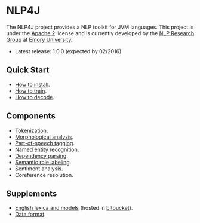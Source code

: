 # NLP4J

The NLP4J project provides a NLP toolkit for JVM languages. This project is under the [Apache 2](http://www.apache.org/licenses/LICENSE-2.0) license and is currently developed by the [NLP Research Group](http://nlp.mathcs.emory.edu) at [Emory University](http://emory.edu).

* Latest release: 1.0.0 (expected by 02/2016).

## Quick Start

* [How to install](md/quickstart/install.md).
* [How to train](md/quickstart/train.md).
* [How to decode](md/quickstart/decode.md).

## Components

* [Tokenization](https://github.com/emorynlp/tokenization).
* [Morphological analysis](https://github.com/emorynlp/morphological_analysis).
* [Part-of-speech tagging](md/components/part_of_speech_tagging.md).
* [Named entity recognition](md/components/named_entity_recognition.md).
* [Dependency parsing](md/components/dependency_parsing.md).
* [Semantic role labeling](md/components/semantic_role_labeling.md).
* Sentiment analysis.
* Coreference resolution.

## Supplements

* [English lexica and models](md/supplements/english-lexica-models.md) (hosted in [bitbucket](https://bitbucket.org/emorynlp/english/src/fc6cf377142cb554ab74c7b6377eff6d28e43620/src/main/resources/edu/emory/mathcs/nlp/?at=master)).
* [Data format](md/supplements/data-format.md).
